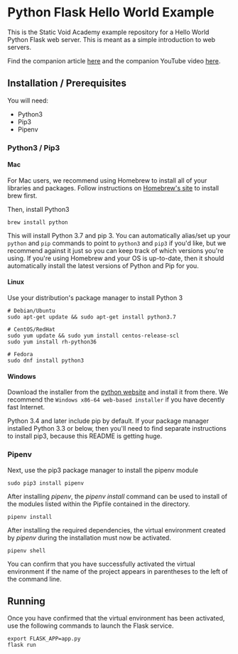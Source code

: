 # Python Flask Hello World Example
This is the Static Void Academy example repository for a Hello World Python Flask web server. This is meant as a simple introduction to web servers.

Find the companion article [here](???) and the companion YouTube video [here](???).

## Installation / Prerequisites
You will need:
- Python3
- Pip3
- Pipenv

### Python3 / Pip3

#### Mac
For Mac users, we recommend using Homebrew to install all of your libraries and packages. Follow instructions on [Homebrew's site](https://brew.sh/#install) to install brew first.

Then, install Python3
```
brew install python
```

This will install Python 3.7 and pip 3. You can automatically alias/set up your `python` and `pip` commands to point to `python3` and `pip3` if you'd like, but we recommend against it just so you can keep track of which versions you're using. If you're using Homebrew and your OS is up-to-date, then it should automatically install the latest versions of Python and Pip for you.

#### Linux
Use your distribution's package manager to install Python 3
```
# Debian/Ubuntu
sudo apt-get update && sudo apt-get install python3.7

# CentOS/RedHat
sudo yum update && sudo yum install centos-release-scl
sudo yum install rh-python36

# Fedora
sudo dnf install python3
```

#### Windows
Download the installer from the [python website](https://www.python.org/downloads/release/python-370/) and install it from there. We recommend the `Windows x86-64 web-based installer` if you have decently fast Internet.

Python 3.4 and later include pip by default. If your package manager installed Python 3.3 or below, then you'll need to find separate instructions to install pip3, because this README is getting huge.


### Pipenv
Next, use the pip3 package manager to install the pipenv module
```
sudo pip3 install pipenv
``` 

After installing _pipenv_, the _pipenv install_ command can be used to install of the modules listed within the Pipfile contained in the directory.
```
pipenv install 
```

After installing the required dependencies, the virtual environment created by _pipenv_ during the installation must now be activated.

```
pipenv shell
```

You can confirm that you have successfully activated the virtual environment if the name of the project appears in parentheses to the left of the command line. 

## Running
Once you have confirmed that the virtual environment has been activated, use the following commands to launch the Flask service.
```
export FLASK_APP=app.py
flask run 
```

